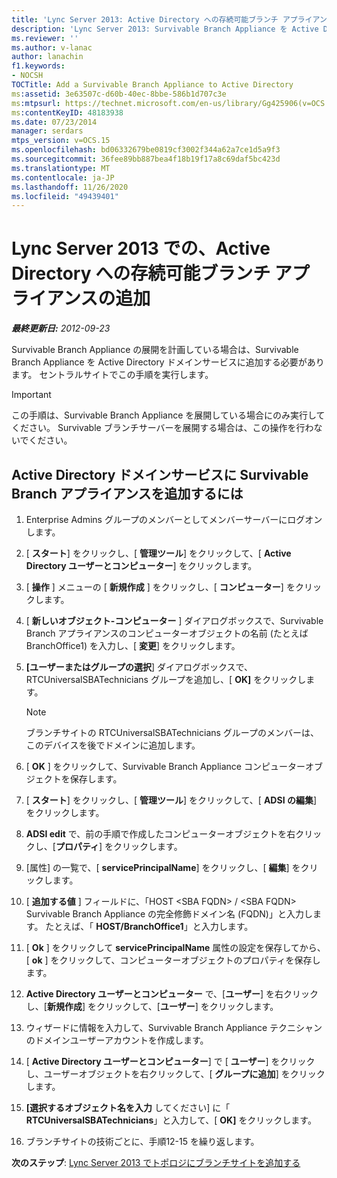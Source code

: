 ```yaml
---
title: 'Lync Server 2013: Active Directory への存続可能ブランチ アプライアンスの追加'
description: 'Lync Server 2013: Survivable Branch Appliance を Active Directory に追加します。'
ms.reviewer: ''
ms.author: v-lanac
author: lanachin
f1.keywords:
- NOCSH
TOCTitle: Add a Survivable Branch Appliance to Active Directory
ms:assetid: 3e63507c-d60b-40ec-8bbe-586b1d707c3e
ms:mtpsurl: https://technet.microsoft.com/en-us/library/Gg425906(v=OCS.15)
ms:contentKeyID: 48183938
ms.date: 07/23/2014
manager: serdars
mtps_version: v=OCS.15
ms.openlocfilehash: bd06332679be0819cf3002f344a62a7ce1d5a9f3
ms.sourcegitcommit: 36fee89bb887bea4f18b19f17a8c69daf5bc423d
ms.translationtype: MT
ms.contentlocale: ja-JP
ms.lasthandoff: 11/26/2020
ms.locfileid: "49439401"
---
```

# <a name="add-a-survivable-branch-appliance-to-active-directory-in-lync-server-2013"></a>Lync Server 2013 での、Active Directory への存続可能ブランチ アプライアンスの追加

<div data-xmlns="http://www.w3.org/1999/xhtml">

<div class="topic" data-xmlns="http://www.w3.org/1999/xhtml" data-msxsl="urn:schemas-microsoft-com:xslt" data-cs="https://msdn.microsoft.com/">

<div data-asp="https://msdn2.microsoft.com/asp">



</div>

<div id="mainSection">

<div id="mainBody">

<span> </span>

_**最終更新日:** 2012-09-23_

Survivable Branch Appliance の展開を計画している場合は、Survivable Branch Appliance を Active Directory ドメインサービスに追加する必要があります。 セントラルサイトでこの手順を実行します。

<div>


> [!IMPORTANT]  
> この手順は、Survivable Branch Appliance を展開している場合にのみ実行してください。 Survivable ブランチサーバーを展開する場合は、この操作を行わないでください。



</div>

<div>

## <a name="to-add-an-survivable-branch-appliance-to-active-directory-domain-services"></a>Active Directory ドメインサービスに Survivable Branch アプライアンスを追加するには

1.  Enterprise Admins グループのメンバーとしてメンバーサーバーにログオンします。

2.  [ **スタート**] をクリックし、[ **管理ツール**] をクリックして、[ **Active Directory ユーザーとコンピューター**] をクリックします。

3.  [ **操作** ] メニューの [ **新規作成** ] をクリックし、[ **コンピューター**] をクリックします。

4.  [ **新しいオブジェクト-コンピューター** ] ダイアログボックスで、Survivable Branch アプライアンスのコンピューターオブジェクトの名前 (たとえば BranchOffice1) を入力し、[ **変更**] をクリックします。

5.  **[ユーザーまたはグループの選択**] ダイアログボックスで、RTCUniversalSBATechnicians グループを追加し、[ **OK]** をクリックします。
    
    <div>
    

    > [!NOTE]  
    > ブランチサイトの RTCUniversalSBATechnicians グループのメンバーは、このデバイスを後でドメインに追加します。

    
    </div>

6.  [ **OK** ] をクリックして、Survivable Branch Appliance コンピューターオブジェクトを保存します。

7.  [ **スタート**] をクリックし、[ **管理ツール**] をクリックして、[ **ADSI の編集**] をクリックします。

8.  **ADSI edit** で、前の手順で作成したコンピューターオブジェクトを右クリックし、[**プロパティ**] をクリックします。

9.  [属性] の一覧で、[ **servicePrincipalName**] をクリックし、[ **編集**] をクリックします。

10. [ **追加する値** ] フィールドに、「HOST \<SBA FQDN\> / \<SBA FQDN\> Survivable Branch Appliance の完全修飾ドメイン名 (FQDN)」と入力します。 たとえば、「 **HOST/BranchOffice1**」と入力します。

11. [ **Ok** ] をクリックして **servicePrincipalName** 属性の設定を保存してから、[ **ok** ] をクリックして、コンピューターオブジェクトのプロパティを保存します。

12. **Active Directory ユーザーとコンピューター** で、[**ユーザー**] を右クリックし、[**新規作成**] をクリックして、[**ユーザー**] をクリックします。

13. ウィザードに情報を入力して、Survivable Branch Appliance テクニシャンのドメインユーザーアカウントを作成します。

14. [ **Active Directory ユーザーとコンピューター**] で [ **ユーザー**] をクリックし、ユーザーオブジェクトを右クリックして、[ **グループに追加**] をクリックします。

15. **[選択するオブジェクト名を入力** してください] に「 **RTCUniversalSBATechnicians**」と入力して、[ **OK]** をクリックします。

16. ブランチサイトの技術ごとに、手順12-15 を繰り返します。

**次のステップ**: [Lync Server 2013 でトポロジにブランチサイトを追加する](lync-server-2013-add-branch-sites-to-your-topology.md)

</div>

</div>

<span> </span>

</div>

</div>

</div>

